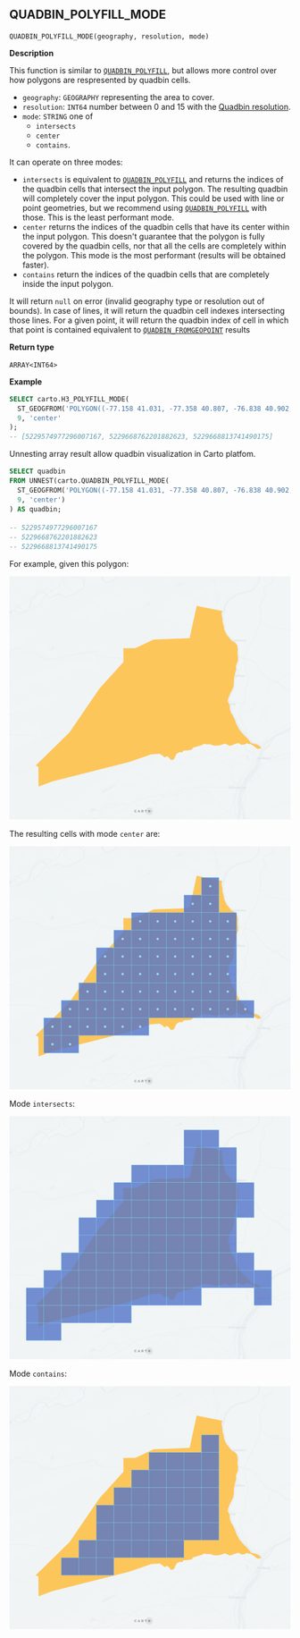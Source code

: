 ## QUADBIN_POLYFILL_MODE

```sql:signature
QUADBIN_POLYFILL_MODE(geography, resolution, mode)
```

**Description**

This function is similar to [`QUADBIN_POLYFILL`](quadbin#quadbin_polyfill), but allows more control over how polygons are respresented by quadbin cells.

* `geography`: `GEOGRAPHY` representing the area to cover.
* `resolution`: `INT64` number between 0 and 15 with the [Quadbin resolution](https://docs.carto.com/data-and-analysis/analytics-toolbox-for-bigquery/key-concepts/spatial-indexes#quadbin).
* `mode`: `STRING` one of
    * `intersects`
    * `center`
    * `contains`.

It can operate on three modes:

* `intersects` is equivalent to [`QUADBIN_POLYFILL`](quadbin#quadbin_polyfill) and returns the indices of the quadbin cells that intersect the input polygon. The resulting quadbin will completely cover the input polygon. This could be used with line or point geometries, but we recommend using [`QUADBIN_POLYFILL`](quadbin#quadbin_polyfill) with those. This is the least performant mode.
* `center` returns the indices of the quadbin cells that have its center within the input polygon. This doesn't guarantee that the polygon is fully covered by the quadbin cells, nor that all the cells are completely within the polygon. This mode is the most performant (results will be obtained faster).
* `contains` return the indices of the quadbin cells that are completely inside the input polygon.

It will return `null` on error (invalid geography type or resolution out of bounds). In case of lines, it will return the quadbin cell indexes intersecting those lines. For a given point, it will return the quadbin index of cell in which that point is contained equivalent to [`QUADBIN_FROMGEOPOINT`](quadbin#quadbin_fromgeopoint) results

**Return type**

`ARRAY<INT64>`

**Example**

```sql
SELECT carto.H3_POLYFILL_MODE(
  ST_GEOGFROM('POLYGON((-77.158 41.031, -77.358 40.807, -76.838 40.902, -76.913 41.142, -77.158 41.031))'),
  9, 'center'
);
-- [5229574977296007167, 5229668762201882623, 5229668813741490175]
```

Unnesting array result allow quadbin visualization in Carto platfom.

```sql
SELECT quadbin
FROM UNNEST(carto.QUADBIN_POLYFILL_MODE(
  ST_GEOGFROM('POLYGON((-77.158 41.031, -77.358 40.807, -76.838 40.902, -76.913 41.142, -77.158 41.031))'),
  9, 'center')
) AS quadbin;

-- 5229574977296007167
-- 5229668762201882623
-- 5229668813741490175
```

For example, given this polygon:

![polygon](./images/QUADBIN_POLYFILL_MODE_01_polygon.png)

The resulting cells with mode `center` are:

![polygon](./images/QUADBIN_POLYFILL_MODE_02_center.png)

Mode `intersects`:

![polygon](./images/QUADBIN_POLYFILL_MODE_03_intersects.png)

Mode `contains`:

![polygon](./images/QUADBIN_POLYFILL_MODE_04_contains.png)
